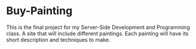 # Buy-Painting
This is the final project for my Server-Side Development and Programming class. 
A site that will include different paintings. 
Each painting will have its short description and techniques to make.
